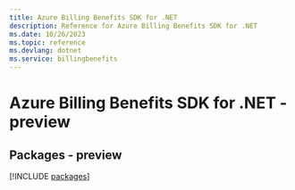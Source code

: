 ```yaml
---
title: Azure Billing Benefits SDK for .NET
description: Reference for Azure Billing Benefits SDK for .NET
ms.date: 10/26/2023
ms.topic: reference
ms.devlang: dotnet
ms.service: billingbenefits
---
```

# Azure Billing Benefits SDK for .NET - preview
## Packages - preview
[!INCLUDE [packages](billing-benefits-index.md)]